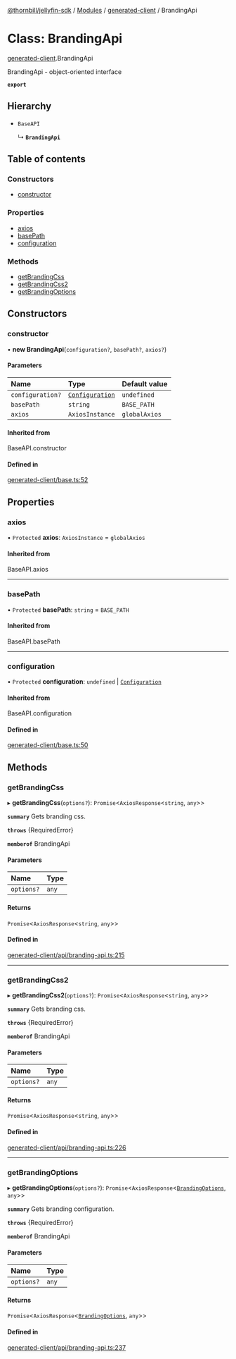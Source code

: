 [@thornbill/jellyfin-sdk](../README.md) / [Modules](../modules.md) / [generated-client](../modules/generated_client.md) / BrandingApi

# Class: BrandingApi

[generated-client](../modules/generated_client.md).BrandingApi

BrandingApi - object-oriented interface

**`export`**

## Hierarchy

- `BaseAPI`

  ↳ **`BrandingApi`**

## Table of contents

### Constructors

- [constructor](generated_client.BrandingApi.md#constructor)

### Properties

- [axios](generated_client.BrandingApi.md#axios)
- [basePath](generated_client.BrandingApi.md#basepath)
- [configuration](generated_client.BrandingApi.md#configuration)

### Methods

- [getBrandingCss](generated_client.BrandingApi.md#getbrandingcss)
- [getBrandingCss2](generated_client.BrandingApi.md#getbrandingcss2)
- [getBrandingOptions](generated_client.BrandingApi.md#getbrandingoptions)

## Constructors

### constructor

• **new BrandingApi**(`configuration?`, `basePath?`, `axios?`)

#### Parameters

| Name | Type | Default value |
| :------ | :------ | :------ |
| `configuration?` | [`Configuration`](generated_client.Configuration.md) | `undefined` |
| `basePath` | `string` | `BASE_PATH` |
| `axios` | `AxiosInstance` | `globalAxios` |

#### Inherited from

BaseAPI.constructor

#### Defined in

[generated-client/base.ts:52](https://github.com/thornbill/jellyfin-sdk-typescript/blob/03092f3/src/generated-client/base.ts#L52)

## Properties

### axios

• `Protected` **axios**: `AxiosInstance` = `globalAxios`

#### Inherited from

BaseAPI.axios

___

### basePath

• `Protected` **basePath**: `string` = `BASE_PATH`

#### Inherited from

BaseAPI.basePath

___

### configuration

• `Protected` **configuration**: `undefined` \| [`Configuration`](generated_client.Configuration.md)

#### Inherited from

BaseAPI.configuration

#### Defined in

[generated-client/base.ts:50](https://github.com/thornbill/jellyfin-sdk-typescript/blob/03092f3/src/generated-client/base.ts#L50)

## Methods

### getBrandingCss

▸ **getBrandingCss**(`options?`): `Promise`<`AxiosResponse`<`string`, `any`\>\>

**`summary`** Gets branding css.

**`throws`** {RequiredError}

**`memberof`** BrandingApi

#### Parameters

| Name | Type |
| :------ | :------ |
| `options?` | `any` |

#### Returns

`Promise`<`AxiosResponse`<`string`, `any`\>\>

#### Defined in

[generated-client/api/branding-api.ts:215](https://github.com/thornbill/jellyfin-sdk-typescript/blob/03092f3/src/generated-client/api/branding-api.ts#L215)

___

### getBrandingCss2

▸ **getBrandingCss2**(`options?`): `Promise`<`AxiosResponse`<`string`, `any`\>\>

**`summary`** Gets branding css.

**`throws`** {RequiredError}

**`memberof`** BrandingApi

#### Parameters

| Name | Type |
| :------ | :------ |
| `options?` | `any` |

#### Returns

`Promise`<`AxiosResponse`<`string`, `any`\>\>

#### Defined in

[generated-client/api/branding-api.ts:226](https://github.com/thornbill/jellyfin-sdk-typescript/blob/03092f3/src/generated-client/api/branding-api.ts#L226)

___

### getBrandingOptions

▸ **getBrandingOptions**(`options?`): `Promise`<`AxiosResponse`<[`BrandingOptions`](../interfaces/generated_client.BrandingOptions.md), `any`\>\>

**`summary`** Gets branding configuration.

**`throws`** {RequiredError}

**`memberof`** BrandingApi

#### Parameters

| Name | Type |
| :------ | :------ |
| `options?` | `any` |

#### Returns

`Promise`<`AxiosResponse`<[`BrandingOptions`](../interfaces/generated_client.BrandingOptions.md), `any`\>\>

#### Defined in

[generated-client/api/branding-api.ts:237](https://github.com/thornbill/jellyfin-sdk-typescript/blob/03092f3/src/generated-client/api/branding-api.ts#L237)
